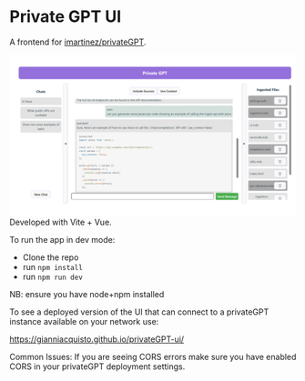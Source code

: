 # Private GPT UI

A frontend for [imartinez/privateGPT](https://github.com/imartinez/privateGPT).

![Example Frontend](src/assets/frontend-screenshot.png)
Developed with Vite + Vue.

To run the app in dev mode:
 - Clone the repo
 - run `npm install`
 - run `npm run dev`

 NB: ensure you have node+npm installed

 To see a deployed version of the UI that can connect to a privateGPT instance available on your network use:

https://gianniacquisto.github.io/privateGPT-ui/

Common Issues:
If you are seeing CORS errors make sure you have enabled CORS in your privateGPT deployment settings.
